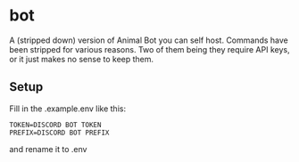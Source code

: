 # bot
A (stripped down) version of Animal Bot you can self host.
Commands have been stripped for various reasons. Two of them being they require API keys, or it just makes no sense to keep them.
## Setup
Fill in the .example.env like this: 
```
TOKEN=DISCORD BOT TOKEN
PREFIX=DISCORD BOT PREFIX
```
and rename it to .env
